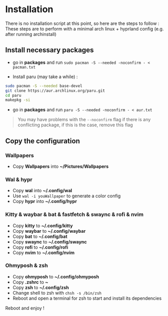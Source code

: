 # Installation

There is no installation script at this point, so here are the steps to follow :
These steps are to perform with a minimal arch linux + hyprland config (e.g. after running archinstall)

## Install necessary packages
- go in **packages** and run `sudo pacman -S --needed -noconfirm - < pacman.txt`

- Install paru (may take a while) :
```Bash
sudo pacman -S --needed base-devel
git clone https://aur.archlinux.org/paru.git
cd paru
makepkg -si
```

- go in **packages** and run `paru -S --needed -noconfirm - < aur.txt`

> You may have problems with the `--noconfirm` flag if there is any conflicting package, if this is the case, remove this flag

## Copy the configuration

### Wallpapers
- Copy **Wallpapers** into **~/Pictures/Wallpapers**

### Wal & hypr
- Copy **wal** into **~/.config/wal**
- Use `wal -i youWallpaper` to generate a color config
- Copy **hypr** into **~/.config/hypr**

### Kitty & waybar & bat & fastfetch & swaync & rofi & nvim
- Copy **kitty** to **~/.config/kitty**
- Copy **waybar** to **~/.config/waybar**
- Copy **bat** to **~/.config/bat**
- Copy **swaync** to **~/.config/swaync**
- Copy **rofi** to **~/.config/rofi**
- Copy **nvim** to **~/.config/nvim**

### Ohmyposh & zsh
- Copy **ohmyposh** to **~/.config/ohmyposh**
- Copy **.zshrc** to **~**
- Copy **zsh** to **~/.config/zsh**
- Change shell to zsh with `chsh -s /bin/zsh`
- Reboot and open a terminal for zsh to start and install its dependencies

Reboot and enjoy !

